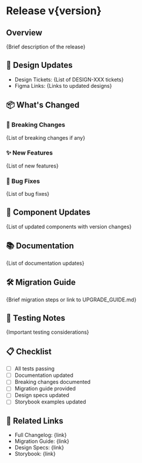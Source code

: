 # Release v{version}

## Overview
{Brief description of the release}

## 🎨 Design Updates
- Design Tickets: {List of DESIGN-XXX tickets}
- Figma Links: {Links to updated designs}

## 📦 What's Changed

### 🚨 Breaking Changes
{List of breaking changes if any}

### ✨ New Features
{List of new features}

### 🐛 Bug Fixes
{List of bug fixes}

## 🔄 Component Updates
{List of updated components with version changes}

## 📚 Documentation
{List of documentation updates}

## 🛠 Migration Guide
{Brief migration steps or link to UPGRADE_GUIDE.md}

## 🧪 Testing Notes
{Important testing considerations}

## 📋 Checklist
- [ ] All tests passing
- [ ] Documentation updated
- [ ] Breaking changes documented
- [ ] Migration guide provided
- [ ] Design specs updated
- [ ] Storybook examples updated

## 🔗 Related Links
- Full Changelog: {link}
- Migration Guide: {link}
- Design Specs: {link}
- Storybook: {link} 